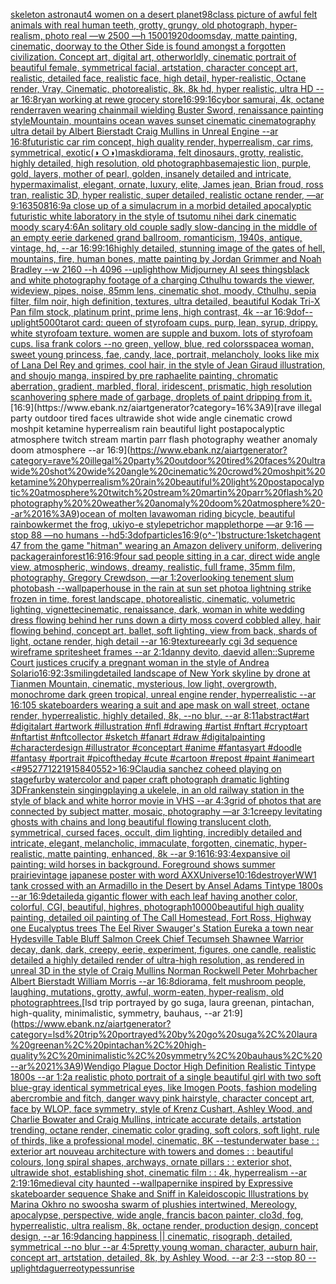 [skeleton astronaut](https://www.ebank.nz/aiartgenerator?category=skeleton%20astronaut)[4 women on a desert planet](https://www.ebank.nz/aiartgenerator?category=4%20women%20on%20a%20desert%20planet)[98](https://www.ebank.nz/aiartgenerator?category=98)[class picture of awful felt animals with real human teeth, grotty, grungy, old photograph, hyper-realism, photo real —w 2500 —h 1500](https://www.ebank.nz/aiartgenerator?category=class%20picture%20of%20awful%20felt%20animals%20with%20real%20human%20teeth%2C%20grotty%2C%20grungy%2C%20old%20photograph%2C%20hyper-realism%2C%20photo%20real%20%E2%80%94w%202500%20%E2%80%94h%201500)[1920](https://www.ebank.nz/aiartgenerator?category=1920)[doomsday, matte painting, cinematic, doorway to the Other Side is found amongst a forgotten civilization. Concept art, digital art, otherworldly, cinematic portrait of beautiful female, symmetrical facial, artstation, character concept art, realistic, detailed face, realistic face, high detail, hyper-realistic, Octane render, Vray, Cinematic, photorealistic, 8k, 8k hd, hyper realistic, ultra HD --ar 16:8](https://www.ebank.nz/aiartgenerator?category=doomsday%2C%20matte%20painting%2C%20cinematic%2C%20doorway%20to%20the%20Other%20Side%20is%20found%20amongst%20a%20forgotten%20civilization.%20Concept%20art%2C%20digital%20art%2C%20otherworldly%2C%20cinematic%20portrait%20of%20beautiful%20female%2C%20symmetrical%20facial%2C%20artstation%2C%20character%20concept%20art%2C%20realistic%2C%20detailed%20face%2C%20realistic%20face%2C%20high%20detail%2C%20hyper-realistic%2C%20Octane%20render%2C%20Vray%2C%20Cinematic%2C%20photorealistic%2C%208k%2C%208k%20hd%2C%20hyper%20realistic%2C%20ultra%20HD%20--ar%2016%3A8)[ryan working at rewe grocery store](https://www.ebank.nz/aiartgenerator?category=ryan%20working%20at%20rewe%20grocery%20store)[16:9](https://www.ebank.nz/aiartgenerator?category=16%3A9)[9:16](https://www.ebank.nz/aiartgenerator?category=9%3A16)[cybor samurai, 4k, octane render](https://www.ebank.nz/aiartgenerator?category=cybor%20samurai%2C%204k%2C%20octane%20render)[raven wearing chainmail wielding Buster Sword, renaissance painting style](https://www.ebank.nz/aiartgenerator?category=raven%20wearing%20chainmail%20wielding%20Buster%20Sword%2C%20renaissance%20painting%20style)[Mountain, mountains ocean waves sunset cinematic cinematography ultra detail by Albert Bierstadt Craig Mullins in Unreal Engine --ar 16:8](https://www.ebank.nz/aiartgenerator?category=Mountain%2C%20mountains%20ocean%20waves%20sunset%20cinematic%20cinematography%20ultra%20detail%20by%20Albert%20Bierstadt%20Craig%20Mullins%20in%20Unreal%20Engine%20--ar%2016%3A8)[futuristic car rim concept, high quality render, hyperrealism, car rims, symmetrical, exotic](https://www.ebank.nz/aiartgenerator?category=futuristic%20car%20rim%20concept%2C%20high%20quality%20render%2C%20hyperrealism%2C%20car%20rims%2C%20symmetrical%2C%20exotic)[(◑ ○◑)](https://www.ebank.nz/aiartgenerator?category=%28%E2%97%91%20%E2%97%8B%E2%97%91%29)[mask](https://www.ebank.nz/aiartgenerator?category=mask)[diorama, felt dinosaurs, grotty, realistic, highly detailed, high resolution, old photograph](https://www.ebank.nz/aiartgenerator?category=diorama%2C%20felt%20dinosaurs%2C%20grotty%2C%20realistic%2C%20highly%20detailed%2C%20high%20resolution%2C%20old%20photograph)[base](https://www.ebank.nz/aiartgenerator?category=base)[majestic lion, purple, gold, layers, mother of pearl, golden, insanely detailed and intricate, hypermaximalist, elegant, ornate, luxury, elite, James jean, Brian froud, ross tran, realistic 3D, hyper realistic, super detailed, realistic octane render, —ar 9:16](https://www.ebank.nz/aiartgenerator?category=majestic%20lion%2C%20purple%2C%20gold%2C%20layers%2C%20mother%20of%20pearl%2C%20golden%2C%20insanely%20detailed%20and%20intricate%2C%20hypermaximalist%2C%20elegant%2C%20ornate%2C%20luxury%2C%20elite%2C%20James%20jean%2C%20Brian%20froud%2C%20ross%20tran%2C%20realistic%203D%2C%20hyper%20realistic%2C%20super%20detailed%2C%20realistic%20octane%20render%2C%20%E2%80%94ar%209%3A16)[3508](https://www.ebank.nz/aiartgenerator?category=3508)[16:9](https://www.ebank.nz/aiartgenerator?category=16%3A9)[a close up of a simulacrum in a morbid detailed apocalyptic futuristic white laboratory in the style of tsutomu nihei dark cinematic moody scary](https://www.ebank.nz/aiartgenerator?category=a%20close%20up%20of%20a%20simulacrum%20in%20a%20morbid%20detailed%20apocalyptic%20futuristic%20white%20laboratory%20in%20the%20style%20of%20tsutomu%20nihei%20dark%20cinematic%20moody%20scary)[4:6](https://www.ebank.nz/aiartgenerator?category=4%3A6)[An solitary old couple sadly slow-dancing in the middle of an empty eerie darkened grand ballroom, romanticism, 1940s, antique, vintage, hd, --ar 16:9](https://www.ebank.nz/aiartgenerator?category=An%20solitary%20old%20couple%20sadly%20slow-dancing%20in%20the%20middle%20of%20an%20empty%20eerie%20darkened%20grand%20ballroom%2C%20romanticism%2C%201940s%2C%20antique%2C%20vintage%2C%20hd%2C%20--ar%2016%3A9)[9:16](https://www.ebank.nz/aiartgenerator?category=9%3A16)[highly detailed, stunning image of the gates of hell, mountains, fire, human bones, matte painting by Jordan Grimmer and Noah Bradley --w 2160 --h 4096 --uplight](https://www.ebank.nz/aiartgenerator?category=highly%20detailed%2C%20stunning%20image%20of%20the%20gates%20of%20hell%2C%20mountains%2C%20fire%2C%20human%20bones%2C%20matte%20painting%20by%20Jordan%20Grimmer%20and%20Noah%20Bradley%20--w%202160%20--h%204096%20--uplight)[how Midjourney AI sees things](https://www.ebank.nz/aiartgenerator?category=how%20Midjourney%20AI%20sees%20things)[black and white photography footage of a charging Cthulhu towards the viewer, wideview, pipes, noise, 85mm lens, cinematic shot, moody, Cthulhu, sepia filter, film noir, high definition, textures, ultra detailed, beautiful Kodak Tri-X Pan film stock, platinum print, prime lens, high contrast, 4k --ar 16:9](https://www.ebank.nz/aiartgenerator?category=black%20and%20white%20photography%20footage%20of%20a%20charging%20Cthulhu%20towards%20the%20viewer%2C%20wideview%2C%20pipes%2C%20noise%2C%2085mm%20lens%2C%20cinematic%20shot%2C%20moody%2C%20Cthulhu%2C%20sepia%20filter%2C%20film%20noir%2C%20high%20definition%2C%20textures%2C%20ultra%20detailed%2C%20beautiful%20Kodak%20Tri-X%20Pan%20film%20stock%2C%20platinum%20print%2C%20prime%20lens%2C%20high%20contrast%2C%204k%20--ar%2016%3A9)[dof](https://www.ebank.nz/aiartgenerator?category=dof)[--uplight](https://www.ebank.nz/aiartgenerator?category=--uplight)[5000](https://www.ebank.nz/aiartgenerator?category=5000)[tarot card: queen of styrofoam cups. purp, lean, syrup, drippy. white styrofoam texture. women are supple and buxom. lots of styrofoam cups. lisa frank colors --no green, yellow, blue, red colors](https://www.ebank.nz/aiartgenerator?category=tarot%20card%3A%20queen%20of%20styrofoam%20cups.%20purp%2C%20lean%2C%20syrup%2C%20drippy.%20white%20styrofoam%20texture.%20women%20are%20supple%20and%20buxom.%20lots%20of%20styrofoam%20cups.%20lisa%20frank%20colors%20--no%20green%2C%20yellow%2C%20blue%2C%20red%20colors)[space](https://www.ebank.nz/aiartgenerator?category=space)[a woman, sweet young princess, fae, candy, lace, portrait, melancholy, looks like mix of Lana Del Rey and grimes, cool hair, in the style of Jean Giraud illustration, and shoujo manga, inspired by pre raphaelite painting, chromatic aberration, gradient, marbled, floral, iridescent, prismatic, high resolution scan](https://www.ebank.nz/aiartgenerator?category=a%20woman%2C%20sweet%20young%20princess%2C%20fae%2C%20candy%2C%20lace%2C%20portrait%2C%20melancholy%2C%20looks%20like%20mix%20of%20Lana%20Del%20Rey%20and%20grimes%2C%20cool%20hair%2C%20in%20the%20style%20of%20Jean%20Giraud%20illustration%2C%20and%20shoujo%20manga%2C%20inspired%20by%20pre%20raphaelite%20painting%2C%20chromatic%20aberration%2C%20gradient%2C%20marbled%2C%20floral%2C%20iridescent%2C%20prismatic%2C%20high%20resolution%20scan)[hovering sphere made of garbage, droplets of paint dripping from it.](https://www.ebank.nz/aiartgenerator?category=hovering%20sphere%20made%20of%20garbage%2C%20droplets%20of%20paint%20dripping%20from%20it.)[16:9](https://www.ebank.nz/aiartgenerator?category=16%3A9)[rave illegal party outdoor tired faces ultrawide shot wide angle cinematic crowd moshpit ketamine hyperrealism rain beautiful light postapocalyptic atmosphere twitch stream martin parr flash photography  weather anomaly doom atmosphere --ar 16:9](https://www.ebank.nz/aiartgenerator?category=rave%20illegal%20party%20outdoor%20tired%20faces%20ultrawide%20shot%20wide%20angle%20cinematic%20crowd%20moshpit%20ketamine%20hyperrealism%20rain%20beautiful%20light%20postapocalyptic%20atmosphere%20twitch%20stream%20martin%20parr%20flash%20photography%20%20weather%20anomaly%20doom%20atmosphere%20--ar%2016%3A9)[ocean of molten lava](https://www.ebank.nz/aiartgenerator?category=ocean%20of%20molten%20lava)[woman riding bicycle, beautiful rainbow](https://www.ebank.nz/aiartgenerator?category=woman%20riding%20bicycle%2C%20beautiful%20rainbow)[kermet the frog,  ukiyo-e style](https://www.ebank.nz/aiartgenerator?category=kermet%20the%20frog%2C%20%20ukiyo-e%20style)[petrichor mapplethorpe —ar 9:16 —stop 88 —no humans --hd](https://www.ebank.nz/aiartgenerator?category=petrichor%20mapplethorpe%20%E2%80%94ar%209%3A16%20%E2%80%94stop%2088%20%E2%80%94no%20humans%20--hd)[5:3](https://www.ebank.nz/aiartgenerator?category=5%3A3)[dof](https://www.ebank.nz/aiartgenerator?category=dof)[particles](https://www.ebank.nz/aiartgenerator?category=particles)[16:9](https://www.ebank.nz/aiartgenerator?category=16%3A9)[(o^-’)b](https://www.ebank.nz/aiartgenerator?category=%28o%5E-%E2%80%99%29b)[structure:1](https://www.ebank.nz/aiartgenerator?category=structure%3A1)[sketch](https://www.ebank.nz/aiartgenerator?category=sketch)[agent 47 from the game "hitman" wearing an Amazon delivery uniform, delivering package](https://www.ebank.nz/aiartgenerator?category=agent%2047%20from%20the%20game%20%22hitman%22%20wearing%20an%20Amazon%20delivery%20uniform%2C%20delivering%20package)[rainforest](https://www.ebank.nz/aiartgenerator?category=rainforest)[16:9](https://www.ebank.nz/aiartgenerator?category=16%3A9)[16:9](https://www.ebank.nz/aiartgenerator?category=16%3A9)[four sad people sitting in a car, direct wide angle view, atmospheric, windows, dreamy, realistic, full frame, 35mm film, photography, Gregory Crewdson, —ar 1:2](https://www.ebank.nz/aiartgenerator?category=four%20sad%20people%20sitting%20in%20a%20car%2C%20direct%20wide%20angle%20view%2C%20atmospheric%2C%20windows%2C%20dreamy%2C%20realistic%2C%20full%20frame%2C%2035mm%20film%2C%20photography%2C%20Gregory%20Crewdson%2C%20%E2%80%94ar%201%3A2)[overlooking tenement slum photobash --wallpaper](https://www.ebank.nz/aiartgenerator?category=overlooking%20tenement%20slum%20photobash%20--wallpaper)[house in the rain at sun set photo](https://www.ebank.nz/aiartgenerator?category=house%20in%20the%20rain%20at%20sun%20set%20photo)[a lightning strike frozen in time, forest landscape, photorealistic, cinematic, volumetric lighting, vignette](https://www.ebank.nz/aiartgenerator?category=a%20lightning%20strike%20frozen%20in%20time%2C%20forest%20landscape%2C%20photorealistic%2C%20cinematic%2C%20volumetric%20lighting%2C%20vignette)[cinematic, renaissance, dark, woman in white wedding dress flowing behind her runs down a dirty moss coverd cobbled alley, hair flowing behind, concept art, ballet, soft lighting, view from back, shards of light, octane render, high detail --ar 16:9](https://www.ebank.nz/aiartgenerator?category=cinematic%2C%20renaissance%2C%20dark%2C%20woman%20in%20white%20wedding%20dress%20flowing%20behind%20her%20runs%20down%20a%20dirty%20moss%20coverd%20cobbled%20alley%2C%20hair%20flowing%20behind%2C%20concept%20art%2C%20ballet%2C%20soft%20lighting%2C%20view%20from%20back%2C%20shards%20of%20light%2C%20octane%20render%2C%20high%20detail%20--ar%2016%3A9)[texture](https://www.ebank.nz/aiartgenerator?category=texture)[early cgi 3d sequence wireframe spritesheet frames --ar 2:1](https://www.ebank.nz/aiartgenerator?category=early%20cgi%203d%20sequence%20wireframe%20spritesheet%20frames%20--ar%202%3A1)[danny devito, daevid allen](https://www.ebank.nz/aiartgenerator?category=danny%20devito%2C%20daevid%20allen)[::](https://www.ebank.nz/aiartgenerator?category=%3A%3A)[Supreme Court justices crucify a pregnant woman in the style of Andrea Solario](https://www.ebank.nz/aiartgenerator?category=Supreme%20Court%20justices%20crucify%20a%20pregnant%20woman%20in%20the%20style%20of%20Andrea%20Solario)[16:9](https://www.ebank.nz/aiartgenerator?category=16%3A9)[2:3](https://www.ebank.nz/aiartgenerator?category=2%3A3)[smiling](https://www.ebank.nz/aiartgenerator?category=smiling)[detailed landscape of New York skyline by drone at Tianmen Mountain, cinematic, mysterious, low light, overgrowth, monochrome dark green tropical, unreal engine render, hyperrealistic --ar 16:10](https://www.ebank.nz/aiartgenerator?category=detailed%20landscape%20of%20New%20York%20skyline%20by%20drone%20at%20Tianmen%20Mountain%2C%20cinematic%2C%20mysterious%2C%20low%20light%2C%20overgrowth%2C%20monochrome%20dark%20green%20tropical%2C%20unreal%20engine%20render%2C%20hyperrealistic%20--ar%2016%3A10)[5 skateboarders wearing a suit and ape mask on wall street, octane render, hyperrealistic, highly detailed, 8k, --no blur, --ar 8:11](https://www.ebank.nz/aiartgenerator?category=5%20skateboarders%20wearing%20a%20suit%20and%20ape%20mask%20on%20wall%20street%2C%20octane%20render%2C%20hyperrealistic%2C%20highly%20detailed%2C%208k%2C%20--no%20blur%2C%20--ar%208%3A11)[abstract](https://www.ebank.nz/aiartgenerator?category=abstract)[#art #digitalart #artwork #illustration #nfl #drawing #artist #nftart #cryptoart #nftartist #nftcollector #sketch #fanart #draw #digitalpainting #characterdesign #illustrator #conceptart #anime #fantasyart #doodle #fantasy #portrait #picoftheday #cute #cartoon #repost #paint #animeart <#952771221915840552>](https://www.ebank.nz/aiartgenerator?category=%23art%20%23digitalart%20%23artwork%20%23illustration%20%23nfl%20%23drawing%20%23artist%20%23nftart%20%23cryptoart%20%23nftartist%20%23nftcollector%20%23sketch%20%23fanart%20%23draw%20%23digitalpainting%20%23characterdesign%20%23illustrator%20%23conceptart%20%23anime%20%23fantasyart%20%23doodle%20%23fantasy%20%23portrait%20%23picoftheday%20%23cute%20%23cartoon%20%23repost%20%23paint%20%23animeart%20%3C%23952771221915840552%3E)[16:9](https://www.ebank.nz/aiartgenerator?category=16%3A9)[Claudia sanchez coheed playing on stage](https://www.ebank.nz/aiartgenerator?category=Claudia%20sanchez%20coheed%20playing%20on%20stage)[furby  watercolor and paper craft photograph dramatic lighting 3D](https://www.ebank.nz/aiartgenerator?category=furby%20%20watercolor%20and%20paper%20craft%20photograph%20dramatic%20lighting%203D)[Frankenstein singingplaying a ukelele, in an old railway station in the style of black and white horror movie in VHS --ar 4:3](https://www.ebank.nz/aiartgenerator?category=Frankenstein%20singingplaying%20a%20ukelele%2C%20in%20an%20old%20railway%20station%20in%20the%20style%20of%20black%20and%20white%20horror%20movie%20in%20VHS%20--ar%204%3A3)[grid of photos that are connected by subject matter, mosaic, photography  —ar 3:1](https://www.ebank.nz/aiartgenerator?category=grid%20of%20photos%20that%20are%20connected%20by%20subject%20matter%2C%20mosaic%2C%20photography%20%20%E2%80%94ar%203%3A1)[creepy levitating ghosts with chains and long beautiful flowing translucent cloth, symmetrical, cursed faces, occult, dim lighting, incredibly detailed and intricate, elegant, melancholic, immaculate, forgotten, cinematic, hyper-realistic, matte painting, enhanced, 8k --ar 9:16](https://www.ebank.nz/aiartgenerator?category=creepy%20levitating%20ghosts%20with%20chains%20and%20long%20beautiful%20flowing%20translucent%20cloth%2C%20symmetrical%2C%20cursed%20faces%2C%20occult%2C%20dim%20lighting%2C%20incredibly%20detailed%20and%20intricate%2C%20elegant%2C%20melancholic%2C%20immaculate%2C%20forgotten%2C%20cinematic%2C%20hyper-realistic%2C%20matte%20painting%2C%20enhanced%2C%208k%20--ar%209%3A16)[16:9](https://www.ebank.nz/aiartgenerator?category=16%3A9)[3:4](https://www.ebank.nz/aiartgenerator?category=3%3A4)[expansive oil painting: wild horses in background. Foreground shows summer prairie](https://www.ebank.nz/aiartgenerator?category=expansive%20oil%20painting%3A%20wild%20horses%20in%20background.%20Foreground%20shows%20summer%20prairie)[vintage japanese poster with word AXX](https://www.ebank.nz/aiartgenerator?category=vintage%20japanese%20poster%20with%20word%20AXX)[Universe](https://www.ebank.nz/aiartgenerator?category=Universe)[10:16](https://www.ebank.nz/aiartgenerator?category=10%3A16)[destroyer](https://www.ebank.nz/aiartgenerator?category=destroyer)[WW1 tank crossed with an Armadillo  in the Desert  by Ansel Adams Tintype 1800s --ar 16:9](https://www.ebank.nz/aiartgenerator?category=WW1%20tank%20crossed%20with%20an%20Armadillo%20%20in%20the%20Desert%20%20by%20Ansel%20Adams%20Tintype%201800s%20--ar%2016%3A9)[detailed](https://www.ebank.nz/aiartgenerator?category=detailed)[a gigantic flower with each leaf having another color, colorful, CGI, beautiful, highres, photograph](https://www.ebank.nz/aiartgenerator?category=a%20gigantic%20flower%20with%20each%20leaf%20having%20another%20color%2C%20colorful%2C%20CGI%2C%20beautiful%2C%20highres%2C%20photograph)[10000](https://www.ebank.nz/aiartgenerator?category=10000)[beautiful high quality painting, detailed oil painting of The Call Homestead, Fort Ross, Highway one Eucalyptus trees The Eel River Swauger's Station Eureka a town near Hydesville Table Bluff Salmon Creek  Chief Tecumseh Shawnee Warrior decay, dank, dark, creepy, eerie, experiment, figures, one candle, realistic detailed a highly detailed render of ultra-high resolution, as rendered in unreal 3D in the style of Craig Mullins Norman Rockwell Peter Mohrbacher Albert Bierstadt William Morris --ar 16:8](https://www.ebank.nz/aiartgenerator?category=beautiful%20high%20quality%20painting%2C%20detailed%20oil%20painting%20of%20The%20Call%20Homestead%2C%20Fort%20Ross%2C%20Highway%20one%20Eucalyptus%20trees%20The%20Eel%20River%20Swauger%27s%20Station%20Eureka%20a%20town%20near%20Hydesville%20Table%20Bluff%20Salmon%20Creek%20%20Chief%20Tecumseh%20Shawnee%20Warrior%20decay%2C%20dank%2C%20dark%2C%20creepy%2C%20eerie%2C%20experiment%2C%20figures%2C%20one%20candle%2C%20realistic%20detailed%20a%20highly%20detailed%20render%20of%20ultra-high%20resolution%2C%20as%20rendered%20in%20unreal%203D%20in%20the%20style%20of%20Craig%20Mullins%20Norman%20Rockwell%20Peter%20Mohrbacher%20Albert%20Bierstadt%20William%20Morris%20--ar%2016%3A8)[diorama, felt mushroom people, laughing, mutations, grotty, awful, worm-eaten, hyper-realism, old photograph](https://www.ebank.nz/aiartgenerator?category=diorama%2C%20felt%20mushroom%20people%2C%20laughing%2C%20mutations%2C%20grotty%2C%20awful%2C%20worm-eaten%2C%20hyper-realism%2C%20old%20photograph)[trees.](https://www.ebank.nz/aiartgenerator?category=trees.)[lsd trip portrayed by go suga, laura greenan, pintachan, high-quality, minimalistic, symmetry, bauhaus, --ar 21:9](https://www.ebank.nz/aiartgenerator?category=lsd%20trip%20portrayed%20by%20go%20suga%2C%20laura%20greenan%2C%20pintachan%2C%20high-quality%2C%20minimalistic%2C%20symmetry%2C%20bauhaus%2C%20--ar%2021%3A9)[Wendigo Plague Doctor High Definition Realistic Tintype 1800s --ar 1:2](https://www.ebank.nz/aiartgenerator?category=Wendigo%20Plague%20Doctor%20High%20Definition%20Realistic%20Tintype%201800s%20--ar%201%3A2)[a realistic photo portrait of a single beautiful girl with two soft blue-gray identical symmetrical eyes, like Imogen Poots, fashion modeling abercrombie and fitch, danger wavy pink hairstyle, character concept art, face by WLOP, face symmetry, style of Krenz Cushart, Ashley Wood, and Charlie Bowater and Craig Mullins, intricate accurate details, artstation trending, octane render, cinematic color grading, soft colors, soft light, rule of thirds, like a professional model, cinematic, 8K --test](https://www.ebank.nz/aiartgenerator?category=a%20realistic%20photo%20portrait%20of%20a%20single%20beautiful%20girl%20with%20two%20soft%20blue-gray%20identical%20symmetrical%20eyes%2C%20like%20Imogen%20Poots%2C%20fashion%20modeling%20abercrombie%20and%20fitch%2C%20danger%20wavy%20pink%20hairstyle%2C%20character%20concept%20art%2C%20face%20by%20WLOP%2C%20face%20symmetry%2C%20style%20of%20Krenz%20Cushart%2C%20Ashley%20Wood%2C%20and%20Charlie%20Bowater%20and%20Craig%20Mullins%2C%20intricate%20accurate%20details%2C%20artstation%20trending%2C%20octane%20render%2C%20cinematic%20color%20grading%2C%20soft%20colors%2C%20soft%20light%2C%20rule%20of%20thirds%2C%20like%20a%20professional%20model%2C%20cinematic%2C%208K%20--test)[underwater base : : exterior art nouveau architecture with towers and domes : : beautiful colours, long spiral shapes, archways, ornate pillars : : exterior shot, ultrawide shot, establishing shot, cinematic film : : 4k, hyperrealism --ar 2:1](https://www.ebank.nz/aiartgenerator?category=underwater%20base%20%3A%20%3A%20exterior%20art%20nouveau%20architecture%20with%20towers%20and%20domes%20%3A%20%3A%20beautiful%20colours%2C%20long%20spiral%20shapes%2C%20archways%2C%20ornate%20pillars%20%3A%20%3A%20exterior%20shot%2C%20ultrawide%20shot%2C%20establishing%20shot%2C%20cinematic%20film%20%3A%20%3A%204k%2C%20hyperrealism%20--ar%202%3A1)[9:16](https://www.ebank.nz/aiartgenerator?category=9%3A16)[medieval city haunted --wallpaper](https://www.ebank.nz/aiartgenerator?category=medieval%20city%20haunted%20--wallpaper)[nike inspired by Expressive skateboarder sequence Shake and Sniff in Kaleidoscopic Illustrations by Marina Okhro no swoosh](https://www.ebank.nz/aiartgenerator?category=nike%20inspired%20by%20Expressive%20skateboarder%20sequence%20Shake%20and%20Sniff%20in%20Kaleidoscopic%20Illustrations%20by%20Marina%20Okhro%20no%20swoosh)[a swarm of plushies intertwined, Mereology, apocalypse, perspective, wide angle, francis bacon painter, clo3d, fog, hyperrealistic, ultra realism, 8k, octane render, production design, concept design, --ar 16:9](https://www.ebank.nz/aiartgenerator?category=a%20swarm%20of%20plushies%20intertwined%2C%20Mereology%2C%20apocalypse%2C%20perspective%2C%20wide%20angle%2C%20francis%20bacon%20painter%2C%20clo3d%2C%20fog%2C%20hyperrealistic%2C%20ultra%20realism%2C%208k%2C%20octane%20render%2C%20production%20design%2C%20concept%20design%2C%20--ar%2016%3A9)[dancing happiness || cinematic, risograph, detailed, symmetrical --no blur --ar 4:5](https://www.ebank.nz/aiartgenerator?category=dancing%20happiness%20%7C%7C%20cinematic%2C%20risograph%2C%20detailed%2C%20symmetrical%20--no%20blur%20--ar%204%3A5)[pretty young woman, character, auburn hair, concept art, artstation, detailed, 8k, by Ashley Wood. --ar 2:3 --stop 80 --uplight](https://www.ebank.nz/aiartgenerator?category=pretty%20young%20woman%2C%20character%2C%20auburn%20hair%2C%20concept%20art%2C%20artstation%2C%20detailed%2C%208k%2C%20by%20Ashley%20Wood.%20--ar%202%3A3%20--stop%2080%20--uplight)[daguerreotypes](https://www.ebank.nz/aiartgenerator?category=daguerreotypes)[sunrise](https://www.ebank.nz/aiartgenerator?category=sunrise)